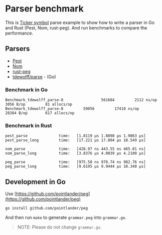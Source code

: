 # Parser benchmark

This is [Ticker symbol](https://en.wikipedia.org/wiki/Ticker_symbol) parse example to show how to write a parser in Go and Rust (Pest, Nom, rust-peg).
And run benchmarks to compare the performance.

## Parsers

- [Pest](https://pest.rs)
- [Nom](https://github.com/rust-bakery/nom)
- [rust-peg](https://github.com/kevinmehall/rust-peg)
- [tdewolff/parse](github.com/tdewolff/parse) - (Go)

### Benchmark in Go

```
Benchmark_tdewolff_parse-8   	           561684	      2112 ns/op	    3056 B/op	      81 allocs/op
Benchmark_tdewolff_parse-8   	   59056	     17410 ns/op	   28384 B/op	     617 allocs/op
```

### Benchmark in Rust

```
pest_parse              time:   [1.8119 µs 1.8898 µs 1.9863 µs]
pest_parse_long         time:   [17.221 µs 17.804 µs 18.549 µs]

nom_parse               time:   [428.97 ns 443.55 ns 465.01 ns]
nom_parse_long          time:   [3.8376 µs 4.0039 µs 4.2100 µs]

peg_parse               time:   [975.58 ns 978.74 ns 982.76 ns]
peg_parse_long          time:   [9.6195 µs 9.9444 µs 10.340 µs]
```

## Development in Go

Use [https://github.com/pointlander/peg](https://github.com/pointlander/peg)

```
go install github.com/pointlander/peg
```

And then run `make` to generate `grammar.peg` into `grammar.go`.

> NOTE: Please do not change `grammar.go`.
